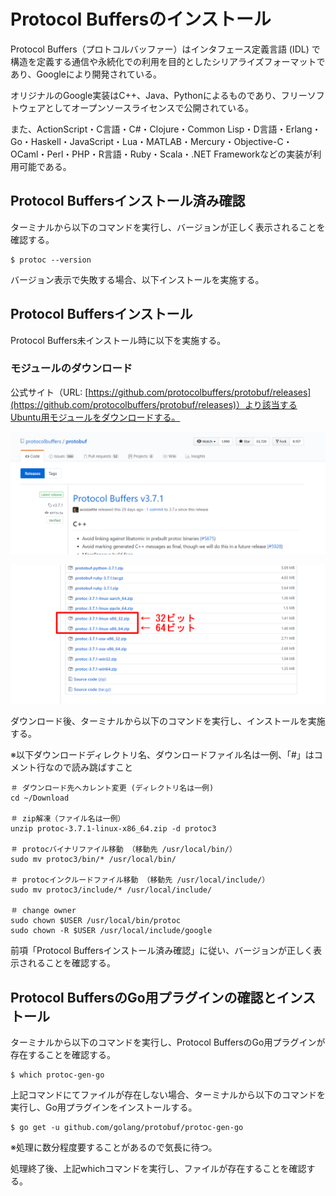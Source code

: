 # Protocol Buffersのインストール

 Protocol Buffers（プロトコルバッファー）はインタフェース定義言語 (IDL) で構造を定義する通信や永続化での利用を目的としたシリアライズフォーマットであり、Googleにより開発されている。

 オリジナルのGoogle実装はC++、Java、Pythonによるものであり、フリーソフトウェアとしてオープンソースライセンスで公開されている。

 また、ActionScript・C言語・C#・Clojure・Common Lisp・D言語・Erlang・Go・Haskell・JavaScript・Lua・MATLAB・Mercury・Objective-C・OCaml・Perl・PHP・R言語・Ruby・Scala・.NET Frameworkなどの実装が利用可能である。

## Protocol Buffersインストール済み確認

 ターミナルから以下のコマンドを実行し、バージョンが正しく表示されることを確認する。

```
$ protoc --version
```

 バージョン表示で失敗する場合、以下インストールを実施する。

## Protocol Buffersインストール

 Protocol Buffers未インストール時に以下を実施する。

### モジュールのダウンロード

 公式サイト（URL: [https://github.com/protocolbuffers/protobuf/releases](https://github.com/protocolbuffers/protobuf/releases)）より該当するUbuntu用モジュールをダウンロードする。

![](../../img/ubuntu/u04prt01.png)

![](../../img/ubuntu/u04prt02.png) 

 ダウンロード後、ターミナルから以下のコマンドを実行し、インストールを実施する。

※以下ダウンロードディレクトリ名、ダウンロードファイル名は一例、「#」はコメント行なので読み跳ばすこと

```
＃ ダウンロード先へカレント変更 (ディレクトリ名は一例)
cd ~/Download

＃ zip解凍（ファイル名は一例）
unzip protoc-3.7.1-linux-x86_64.zip -d protoc3

＃ protocバイナリファイル移動 （移動先 /usr/local/bin/）
sudo mv protoc3/bin/* /usr/local/bin/

＃ protocインクルードファイル移動 （移動先 /usr/local/include/）
sudo mv protoc3/include/* /usr/local/include/

＃ change owner
sudo chown $USER /usr/local/bin/protoc
sudo chown -R $USER /usr/local/include/google
```

前項「Protocol Buffersインストール済み確認」に従い、バージョンが正しく表示されることを確認する。

## Protocol BuffersのGo用プラグインの確認とインストール

 ターミナルから以下のコマンドを実行し、Protocol BuffersのGo用プラグインが存在することを確認する。

```
$ which protoc-gen-go
```

 上記コマンドにてファイルが存在しない場合、ターミナルから以下のコマンドを実行し、Go用プラグインをインストールする。

```
$ go get -u github.com/golang/protobuf/protoc-gen-go
```

 ※処理に数分程度要することがあるので気長に待つ。

 処理終了後、上記whichコマンドを実行し、ファイルが存在することを確認する。


